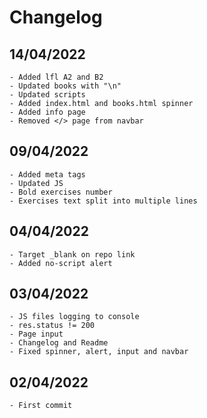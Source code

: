 # Changelog


## 14/04/2022

    - Added lfl A2 and B2
    - Updated books with "\n"
    - Updated scripts
    - Added index.html and books.html spinner
    - Added info page
    - Removed </> page from navbar

## 09/04/2022

    - Added meta tags
    - Updated JS
    - Bold exercises number
    - Exercises text split into multiple lines

## 04/04/2022

    - Target _blank on repo link
    - Added no-script alert

## 03/04/2022

    - JS files logging to console
    - res.status != 200
    - Page input
    - Changelog and Readme
    - Fixed spinner, alert, input and navbar

## 02/04/2022

    - First commit
